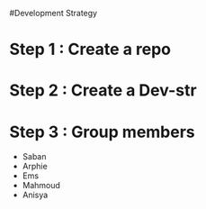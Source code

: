 #Development Strategy

# Step 1 : Create a repo

# Step 2 : Create a Dev-str

# Step 3 : Group members

* Saban 
* Arphie
* Ems
* Mahmoud
* Anisya 